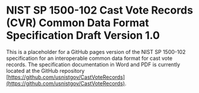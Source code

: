 
# **NIST SP 1500-102 Cast Vote Records (CVR) Common Data Format Specification Draft Version 1.0**

This is a placeholder for a GitHub pages version of the NIST SP 1500-102 specification for an interoperable common data format for cast vote records. The specification documentation in Word and PDF is currently located at the GitHub repository [https://github.com/usnistgov/CastVoteRecords](https://github.com/usnistgov/CastVoteRecords).
